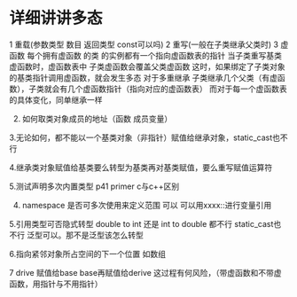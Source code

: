 # 详细讲讲多态
1 重载(参数类型 数目 返回类型 const可以吗)
2 重写(一般在子类继承父类时)
3 虚函数
每个拥有虚函数 的类 的实例都有一个指向虚函数表的指针
当子类重写基类虚函数时，虚函数表中 子类虚函数会覆盖父类虚函数
这时，如果绑定了子类对象的基类指针调用虚函数，就会发生多态
对于多重继承
子类继承几个父类（有虚函数），子类就会有几个虚函数指针（指向对应的虚函数表）
而对于每一个虚函数表的具体变化，同单继承一样



2. 如何取类对象成员的地址（函数 成员变量）

3.无论如何，都不能以一个基类对象（非指针）赋值给继承对象，static_cast也不行

4.继承类对象赋值给基类要么转型为基类再对基类赋值，要么重写赋值运算符

5.测试声明多次内置类型 p41  primer    c与c++区别

4. namespace 是否可多次使用来定义范围    可以  可以用xxxx::进行变量引用

5.引用类型可否隐式转型   double to int 还是 int  to double 都不行 static_cast也不行 泛型可以。那不是泛型该怎么转型

6.指向紧邻对象所占空间的下一个位置  如数组

7 drive 赋值给base base再赋值给derive 这过程有何风险，（带虚函数和不带虚函数，用指针与不用指针）



